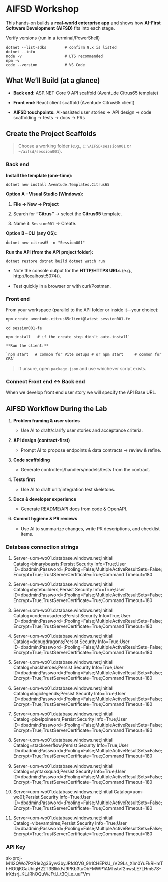 # AIFSD Workshop 

This hands-on builds a **real-world enterprise app** and shows how **AI-First Software Development (AIFSD)** fits into each stage. 

Verify versions (run in a terminal/PowerShell)

```
dotnet --list-sdks        # confirm 9.x is listed
dotnet --info
node -v                   # LTS recommended
npm -v
code --version            # VS Code
```

## What We’ll Build (at a glance)

- **Back end:** ASP.NET Core 9 API scaffold (Aventude Citrus65 template)
    
- **Front end:** React client scaffold (Aventude Citrus65 client)
    
- **AIFSD touchpoints:** AI-assisted user stories → API design → code scaffolding → tests → docs → PRs


## Create the Project Scaffolds

> Choose a working folder (e.g., `C:\AIFSD\session001` or `~/aifsd/session001`).

### Back end

**Install the template (one-time):**

`dotnet new install Aventude.Templates.Citrus65`

**Option A – Visual Studio (Windows):**

1. **File → New → Project**
    
2. Search for **“Citrus”** → select the **Citrus65** template.
    
3. Name it: `Session001` → Create.
    

**Option B – CLI (any OS):**

`dotnet new citrus65 -n "Session001"`

**Run the API (from the API project folder):**

`dotnet restore dotnet build dotnet watch run`

- Note the console output for the **HTTP/HTTPS URLs** (e.g., http://localhost:5074/).
    
- Test quickly in a browser or with curl/Postman.
    

### Front end

From your workspace (parallel to the API folder or inside it—your choice):

```
npm create aventude-citrus65client@latest session001-fe 

cd session001-fe 

npm install   # if the create step didn’t auto-install`

**Run the client:**

`npm start   # common for Vite setups # or npm start     # common for CRA`

```

> If unsure, open `package.json` and use whichever script exists.


### Connect Front end ↔ Back end

When we develop front end user story we will specify the API Base URL.


## AIFSD Workflow During the Lab

1. **Problem framing & user stories**
    
    - Use AI to draft/clarify user stories and acceptance criteria.
        
2. **API design (contract-first)**
    
    - Prompt AI to propose endpoints & data contracts → review & refine.
        
3. **Code scaffolding**
    
    - Generate controllers/handlers/models/tests from the contract.
        
4. **Tests first**
    
    - Use AI to draft unit/integration test skeletons.
        
5. **Docs & developer experience**
    
    - Generate README/API docs from code & OpenAPI.
        
6. **Commit hygiene & PR reviews**
    
    - Use AI to summarize changes, write PR descriptions, and checklist items.

### Database connection strings

1. Server=uom-wo01.database.windows.net;Initial Catalog=binarybeasts;Persist Security Info=True;User ID=dbadmin;Password=<password>;Pooling=False;MultipleActiveResultSets=False;Encrypt=True;TrustServerCertificate=True;Command Timeout=180

2. Server=uom-wo01.database.windows.net;Initial Catalog=bytebuilders;Persist Security Info=True;User ID=dbadmin;Password=<password>;Pooling=False;MultipleActiveResultSets=False;Encrypt=True;TrustServerCertificate=True;Command Timeout=180

3. Server=uom-wo01.database.windows.net;Initial Catalog=codecrusaders;Persist Security Info=True;User ID=dbadmin;Password=<password>;Pooling=False;MultipleActiveResultSets=False;Encrypt=True;TrustServerCertificate=True;Command Timeout=180

4. Server=uom-wo01.database.windows.net;Initial Catalog=debugdragons;Persist Security Info=True;User ID=dbadmin;Password=<password>;Pooling=False;MultipleActiveResultSets=False;Encrypt=True;TrustServerCertificate=True;Command Timeout=180

5. Server=uom-wo01.database.windows.net;Initial Catalog=hackheroes;Persist Security Info=True;User ID=dbadmin;Password=<password>;Pooling=False;MultipleActiveResultSets=False;Encrypt=True;TrustServerCertificate=True;Command Timeout=180

6. Server=uom-wo01.database.windows.net;Initial Catalog=logiclegends;Persist Security Info=True;User ID=dbadmin;Password=<password>;Pooling=False;MultipleActiveResultSets=False;Encrypt=True;TrustServerCertificate=True;Command Timeout=180

7. Server=uom-wo01.database.windows.net;Initial Catalog=pixelpoineers;Persist Security Info=True;User ID=dbadmin;Password=<password>;Pooling=False;MultipleActiveResultSets=False;Encrypt=True;TrustServerCertificate=True;Command Timeout=180

8. Server=uom-wo01.database.windows.net;Initial Catalog=stackoverflow;Persist Security Info=True;User ID=dbadmin;Password=<password>;Pooling=False;MultipleActiveResultSets=False;Encrypt=True;TrustServerCertificate=True;Command Timeout=180

9. Server=uom-wo01.database.windows.net;Initial Catalog=syntaxsquad;Persist Security Info=True;User ID=dbadmin;Password=<password>;Pooling=False;MultipleActiveResultSets=False;Encrypt=True;TrustServerCertificate=True;Command Timeout=180

10. Server=uom-wo01.database.windows.net;Initial Catalog=uom-wo01;Persist Security Info=True;User ID=dbadmin;Password=<password>;Pooling=False;MultipleActiveResultSets=False;Encrypt=True;TrustServerCertificate=True;Command Timeout=180

11. Server=uom-wo01.database.windows.net;Initial Catalog=vibevampires;Persist Security Info=True;User ID=dbadmin;Password=<password>;Pooling=False;MultipleActiveResultSets=False;Encrypt=True;TrustServerCertificate=True;Command Timeout=180


### API Key 

sk-proj-M1I2QWo7PzR1e2g3Syw3byJRfdQVG_9h1CHEPkU_rV29Ls_Xlm0YuFkRHmThHO0jKGaUhiqH22T3BlbkFJ9PKb3tuObFMWP1AMhstvf2nwsLE7LHm57S-irXdsrj_KLJRhOQuWJFtU_t3Oj_e_uuFVm